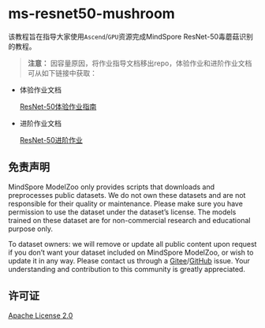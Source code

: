 # ms-resnet50-mushroom

该教程旨在指导大家使用`Ascend`/`GPU`资源完成MindSpore ResNet-50毒蘑菇识别的教程。

> **注意：** 因容量原因，将作业指导文档移出repo，体验作业和进阶作业文档可从如下链接中获取：

* 体验作业文档

    [ResNet-50体验作业指南](https://ascend-tutorials.obs.cn-north-4.myhuaweicloud.com/resnet-50/demo/ResNet-50%E4%BD%93%E9%AA%8C%E4%BD%9C%E4%B8%9A.pdf)

* 进阶作业文档

    [ResNet-50进阶作业](https://ascend-tutorials.obs.cn-north-4.myhuaweicloud.com/resnet-50/demo/ResNet-50%E8%BF%9B%E9%98%B6%E4%BD%9C%E4%B8%9A.pdf)

## 免责声明

MindSpore ModelZoo only provides scripts that downloads and preprocesses public datasets. We do not own these datasets and are not responsible for their quality or maintenance. Please make sure you have permission to use the dataset under the dataset’s license. The models trained on these dataset are for non-commercial research and educational purpose only.

To dataset owners: we will remove or update all public content upon request if you don’t want your dataset included on MindSpore ModelZoo, or wish to update it in any way. Please contact us through a [Gitee](https://gitee.com/mindspore/mindspore/issues)/[GitHub](https://github.com/mindspore-ai/mindspore/issues) issue. Your understanding and contribution to this community is greatly appreciated.

## 许可证

[Apache License 2.0](../LICENSE)
